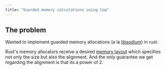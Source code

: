 ```yaml
---
title: "Guarded memory calculations using Coq"
---
```


## The problem
Wanted to implement guarded memory allocations (a la [libsodium](https://doc.libsodium.org/memory_management#guarded-heap-allocations)) in rust.

Rust's memory allocators receive a desired [memory layout](https://doc.rust-lang.org/std/alloc/struct.Layout.html#method.from_size_align)
which specifies not only the size but also the alignment.
And the only guarantee we get regarding the alignment is that its a power of 2.
